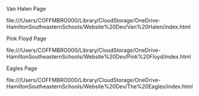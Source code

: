 Van Halen Page

file:///Users/COFFMBRO000/Library/CloudStorage/OneDrive-HamiltonSoutheasternSchools/Website%20Dev/Van%20Halen/index.html

Pink Floyd Page

file:///Users/COFFMBRO000/Library/CloudStorage/OneDrive-HamiltonSoutheasternSchools/Website%20Dev/Pink%20Floyd/index.html

Eagles Page

file:///Users/COFFMBRO000/Library/CloudStorage/OneDrive-HamiltonSoutheasternSchools/Website%20Dev/The%20Eagles/index.html
